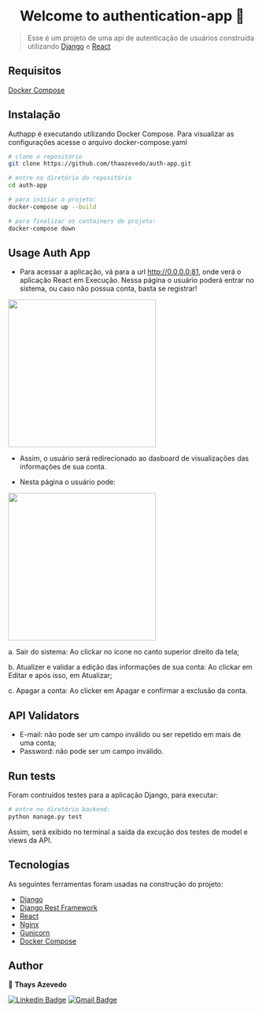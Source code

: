 <h1 align="center">Welcome to authentication-app 👋</h1>

> Esse é um projeto de uma api de autenticação de usuários construída utilizando [Django](https://www.djangoproject.com) e [React](https://react.dev) 


## Requisitos

[Docker Compose](https://docs.docker.com/compose/install/)

## Instalação

Authapp é executando utilizando Docker Compose. Para visualizar as configurações acesse o arquivo docker-compose.yaml

```sh
# clone o repositório
git clone https://github.com/thaazevedo/auth-app.git

# entre no diretório do repositório
cd auth-app

# para iniciar o projeto:
docker-compose up --build

# para finalizar os containers do projeto:
docker-compose down
```

## Usage Auth App

- Para acessar a aplicação, vá para a url http://0.0.0.0:81, onde verá o aplicação React em Execução. Nessa página o usuário poderá entrar no sistema, ou caso não possua conta, basta se registrar! 
<p float="center">
 <img width="300px" src="https://github.com/thaazevedo/auth-app/assets/76017955/f68f330b-d173-44cc-bb26-31efbe1c0a82">
</p>

- Assim, o usuário será redirecionado ao dasboard de visualizações das informações de sua conta.

- Nesta página o usuário pode:

<p float="center">
 <img width="300px" src="https://github.com/thaazevedo/auth-app/assets/76017955/3e069743-0189-45e6-9976-25989ab5ac46">
</p>

  a. Sair do sistema: Ao clickar no ícone no canto superior direito da tela;
  
  b. Atualizer e validar a edição das informações de sua conta: Ao clickar em Editar e após isso, em Atualizar;
  
  c. Apagar a conta: Ao clicker em Apagar e confirmar a exclusão da conta.


## API Validators

* E-mail: não pode ser um campo inválido ou ser repetido em mais de uma conta;
* Password: não pode ser um campo inválido.

## Run tests

Foram contruídos testes para a aplicação Django, para executar:
```sh
# entre no diretório backend:
python manage.py test
```
Assim, será exibido no terminal a saída da excução dos testes de model e views da API.

## Tecnologias

As seguintes ferramentas foram usadas na construção do projeto:

- [Django](https://www.djangoproject.com)
- [Django Rest Framework](https://www.django-rest-framework.org)
- [React](https://pt-br.reactjs.org/)
- [Nginx](https://www.nginx.com)
- [Gunicorn](https://gunicorn.org)
- [Docker Compose](https://docs.docker.com/compose/install/)

## Author

👤 **Thays Azevedo**

[![Linkedin Badge](https://img.shields.io/badge/-Thays-blue?style=flat-square&logo=Linkedin&logoColor=white&link=https://www.linkedin.com/in/thays-azevedo-0022621ab/)](https://www.linkedin.com/in/thays-azevedo-0022621ab/) [![Gmail Badge](https://img.shields.io/badge/-thaysparecida2015@gmail.com-c14438?style=flat-square&logo=Gmail&logoColor=white&link=mailto:thaysparecida2015@gmail.com)](mailto:thaysparecida2015@gmail.com)
